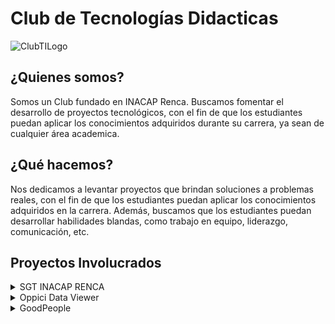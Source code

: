# Club de Tecnologías Didacticas

<picture>
 <img alt="ClubTILogo" src="https://sebamorales74.github.io/club-it/media/Club%20IT.svg">
</picture>

## ¿Quienes somos?
Somos un Club fundado en INACAP Renca. Buscamos fomentar el desarrollo de proyectos tecnológicos, con el fin de que los estudiantes puedan aplicar los conocimientos adquiridos durante su carrera, ya sean de cualquier área academica.

## ¿Qué hacemos?
Nos dedicamos a levantar proyectos que brindan soluciones a problemas reales, con el fin de que los estudiantes puedan aplicar los conocimientos adquiridos en la carrera. Además, buscamos que los estudiantes puedan desarrollar habilidades blandas, como trabajo en equipo, liderazgo, comunicación, etc.

## Proyectos Involucrados
<details><summary>SGT INACAP RENCA</summary>
SGT INACAP RENCA, es un proyecto que involucra a INACAP sede Renca para crear un sistema multimedia para los televisores dispuesto a lo largo de toda la sede. Funciona con ChromecastV3, C#, Next.JS y Python.
</details>

<details><summary>Oppici Data Viewer</summary>
Oppici Data Viewer, es un proyecto que involucra a Oppici y INACAP sede Renca para crear un sistema de trazabilidad remota del estado de Notas de ventas, productos y entregas. Fabricado con NEXT.JS, Prisma y MySQL.
</details>
 
 <details><summary>GoodPeople</summary>
GoodPeople, es un proyecto que involucra a Whangarei Primary School y INACAP sede Renca para crear una red social privada para el colegio de eduación primaria "Whangarei Primary School" establecida en Nueva Zelanda. Proyecto está hecho con MongoDB, C# y React Native.
</details>
